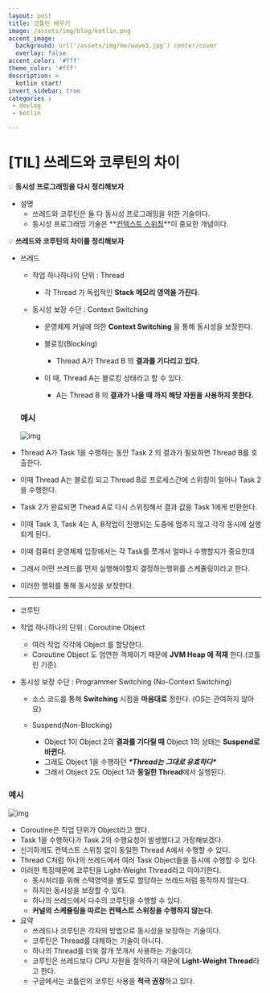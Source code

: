 ```yaml
---
layout: post
title: 코틀린 배우기
image: /assets/img/blog/kotlin.png
accent_image: 
  background: url('/assets/img/me/wave3.jpg') center/cover
  overlay: false
accent_color: '#fff'
theme_color: '#fff'
description: >
  kotlin start!
invert_sidebar: true
categories :
 - devlog	
 - kotlin

---
```


# [TIL] 쓰레드와 코루틴의 차이

💡 **동시성 프로그래밍을 다시 정리해보자**

- 설명
  - 쓰레드와 코루틴은 둘 다 동시성 프로그래밍을 위한 기술이다.
  - 동시성 프로그래밍 기술은 **[컨텍스트 스위칭](https://ko.wikipedia.org/wiki/문맥_교환)**이 중요한 개념이다.



💡 **쓰레드와 코루틴의 차이를 정리해보자**

- 쓰레드

  - 작업 하나하나의 단위 : Thread

    - 각 Thread 가 독립적인 **Stack 메모리 영역을 가진다.**

  - 동시성 보장 수단 : Context Switching

    - 운영체제 커널에 의한 **Context Switching** 을 통해 동시성을 보장한다.

    - 블로킹(Blocking)

       - Thread A가 Thread B 의 **결과를 기다리고 있다.**
    - 이 때, Thread A는 블로킹 상태라고 할 수 있다.
      - A는 Thread B 의 **결과가 나올 때 까지 해당 자원을 사용하지 못한다.**
  
  

  ### 예시
  
  ![img](https://teamsparta.notion.site/image/https%3A%2F%2Fs3-us-west-2.amazonaws.com%2Fsecure.notion-static.com%2F443479f2-c076-46a1-9639-ce46751add5b%2FUntitled.png?table=block&id=524647b5-91ff-49b1-ac23-674b8b310614&spaceId=83c75a39-3aba-4ba4-a792-7aefe4b07895&width=1440&userId=&cache=v2)

- Thread A가 Task 1을 수행하는 동안 Task 2 의 결과가 필요하면 Thread B를 호출한다.

- 이때 Thread A는 블로킹 되고 Thread B로 프로세스간에 스위칭이 일어나 Task 2을 수행한다.

- Task 2가 완료되면 Thead A로 다시 스위칭해서 결과 값을 Task 1에게 반환한다.

- 이때 Task 3, Task 4는 A, B작업이 진행되는 도중에 멈추지 않고 각각 동시에 실행되게 된다.

- 이때 컴퓨터 운영체제 입장에서는 각 Task를 쪼개서 얼마나 수행할지가 중요한데

- 그래서 어떤 쓰레드를 먼저 실행해야할지 결정하는행위를 스케쥴링이라고 한다.

- 이러한 행위를 통해 동시성을 보장한다.

---

* 코루틴

- 작업 하나하나의 단위 : Coroutine Object

  - 여러 작업 각각에 Object 를 할당한다.
  - Coroutine Object 도 엄연한 객체이기 때문에 **JVM Heap 에 적재** 한다.(코틀린 기준)
  
- 동시성 보장 수단 : Programmer Switching (No-Context Switching)

  - 소스 코드를 통해 **Switching** 시점을 **마음대로** 정한다. (OS는 관여하지 않아요)

  - Suspend(Non-Blocking)

     - Object 1이 Object 2의 **결과를 기다릴 때** Object 1의 상태는 **Suspend로 바뀐다.**
    - 그래도 Object 1을 수행하던 ***\*Thread는 그대로 유효하다\****
    - 그래서 Object 2도 Object 1과 **동일한 Thread**에서 실행된다.



### 예시

![img](https://teamsparta.notion.site/image/https%3A%2F%2Fs3-us-west-2.amazonaws.com%2Fsecure.notion-static.com%2Fea24a6b4-af30-4c81-8e63-828fe63f8265%2FUntitled.png?table=block&id=7f6702a7-1fda-40be-adde-17fee43cd654&spaceId=83c75a39-3aba-4ba4-a792-7aefe4b07895&width=1880&userId=&cache=v2)

- Coroutine은 작업 단위가 Object라고 했다.
- Task 1을 수행하다가 Task 2의 수행요청이 발생했다고 가정해보겠다.
- 신기하게도 컨텍스트 스위칭 없이 동일한 Thread A에서 수행할 수 있다.
- Thread C처럼 하나의 쓰레드에서 여러 Task Object들을 동시에 수행할 수 있다.
- 이러한 특징때문에 코루틴을 Light-Weight Thread라고 이야기한다.
  - 동시처리를 위해 스택영역을 별도로 할당하는 쓰레드처럼 동작하지 않는다.
  - 하지만 동시성을 보장할 수 있다.
  - 하나의 쓰레드에서 다수의 코루틴을 수행할 수 있다.
  - **커널의 스케쥴링을 따르는 컨텍스트 스위칭을 수행하지 않는다.**
- 요약
  - 쓰레드나 코루틴은 각자의 방법으로 동시성을 보장하는 기술이다.
  - 코루틴은 Thread를 대체하는 기술이 아니다.
  - 하나의 Thread를 더욱 잘개 쪼개서 사용하는 기술이다.
  - 코루틴은 쓰레드보다 CPU 자원을 절약하기 때문에 **Light-Weight Thread**라고 한다.
  - 구글에서는 코틀린의 코루틴 사용을 **적극 권장**하고 있다.